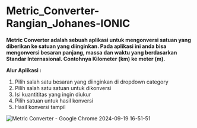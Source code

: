 # Metric_Converter-Rangian_Johanes-IONIC

**Metric Converter adalah sebuah aplikasi untuk mengonversi satuan yang diberikan ke satuan yang diinginkan. Pada aplikasi ini anda bisa mengonversi besaran panjang, massa dan waktu yang berdasarkan Standar Internasional. Contohnya Kilometer (km) ke meter (m).**

**Alur Aplikasi :**
1. Pilih salah satu besaran yang diinginkan di dropdown category
2. Pilih salah satu satuan untuk dikonversi
3. Isi kuantititas yang ingin diukur
4. Pilih satuan untuk hasil konversi
5. Hasil konversi tampil

![Metric Converter - Google Chrome 2024-09-19 16-51-51](https://github.com/user-attachments/assets/862f59cb-2c3c-4def-83d2-f18fa6bc7d85)
